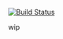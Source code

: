 [![Build Status](https://travis-ci.org/pskuza/twofactorauthqr.svg?branch=master)](https://travis-ci.org/pskuza/twofactorauthqr)

wip